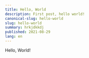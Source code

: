 ```yaml
---
title: Hello, World
description: First post, hello world!
canonical-slug: hello-world
slug: hello-world
summary: hrkjdkkdj
published: 2021-08-29
lang: en
---
```


Hello, World!
